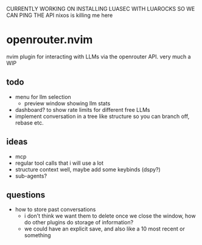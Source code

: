 CURRENTLY WORKING ON INSTALLING LUASEC WITH LUAROCKS SO WE CAN PING THE API
    nixos is killing me here

# openrouter.nvim
nvim plugin for interacting with LLMs via the openrouter API. very much a WIP
## todo
- menu for llm selection
    - preview window showing llm stats
- dashboard? to show rate limits for different free LLMs
- implement conversation in a tree like structure so you can branch off, rebase etc.
## ideas
- mcp
- regular tool calls that i will use a lot
- structure context well, maybe add some keybinds (dspy?)
- sub-agents?
## questions
- how to store past conversations
    - i don't think we want them to delete once we close the window, how do other plugins do storage of information?
    - we could have an explicit save, and also like a 10 most recent or something
